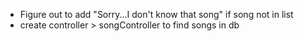 - Figure out to add "Sorry...I don't know that song" if song not in list
- create controller > songController to find songs in db
